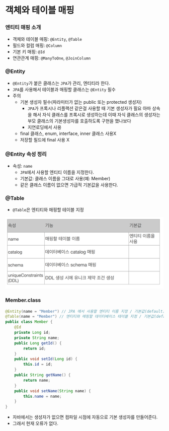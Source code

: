 # 객체와 테이블 매핑 

### 엔티티 매핑 소개

- 객체와 테이블 매핑: ```@Entity```, ```@Table```
- 필드와 컬럼 매핑: ```@Column```
- 기본 키 매핑: ```@Id```
- 연관관계 매핑: ```@ManyToOne```, ```@JoinColumn```

### @Entity

- ```@Entity```가 붙은 클래스는 ``JPA``가 관리, 엔티티라 한다. 
- ``JPA``를 사용해서 테이블과 매핑할 클래스는 ``@Entity`` 필수
- 주의
  - 기본 생성자 필수(파라미터가 없는 public 또는 protected 생성자) 
    - ``JPA``가 프록시나 리플랙션 같은걸 사용할 때 기본 생성자가 필요 아마 상속을 해서 자식 클래스를 프록시로 생성하는데
      이때 자식 클래스의 생성자는 부모 클래스의 기본생성자를 호출하도록 구현을 했나보다  
    - 지연로딩에서 사용 
  - final 클래스, enum, interface, inner 클래스 사용X
  - 저장할 필드에 final 사용 X

### @Entity 속성 정리

- 속성: ``name``
  - ``JPA``에서 사용할 엔티티 이름을 지정한다. 
  - 기본값: 클래스 이름을 그대로 사용(예: Member) 
  - 같은 클래스 이름이 없으면 가급적 기본값을 사용한다.

### @Table 

- ```@Table```은 엔티티와 매핑할 테이블 지정

![1.png](Image%2F1.png)


### Member.class

```java
@Entity(name = "Member") // JPA 에서 사용할 엔티티 이름 지정 / 기본값(default) 클래스 이름 
@Table(name = "Member") // 엔티티와 매핑할 데이터베이스 테이블 지정 / 기본값(default) 엔티티 이름 
public class Member {
    @Id
    private Long id;
    private String name;
    public Long getId() {
        return id;
    }
    public void setId(Long id) {
        this.id = id;
    }
    public String getName() {
        return name;
    }
    public void setName(String name) {
        this.name = name;
    }
}
```
- 자바에서는 생성자가 없으면 컴파일 시점에 자동으로 기본 생성자를 만들어준다. 
- 그래서 현재 오류가 없다. 